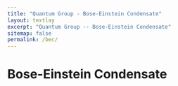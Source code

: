 ```yaml
---
title: "Quantum Group - Bose-Einstein Condensate"
layout: textlay
excerpt: "Quantum Group -- Bose-Einstein Condensate"
sitemap: false
permalink: /bec/
---
```


# Bose-Einstein Condensate
